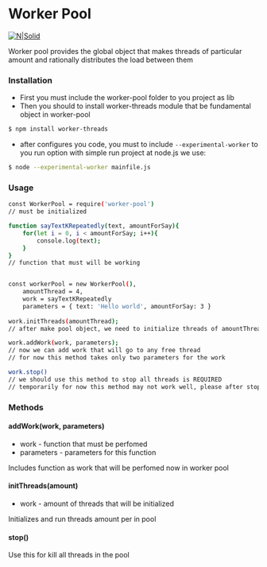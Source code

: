 # Worker Pool

[![N|Solid](http://i.piccy.info/i9/a978a2370040773428c44745f8857656/1531315538/44176/1257017/logo_007.png)](https://nodesource.com/products/nsolid)

Worker pool provides the global object that makes threads of particular amount and rationally distributes the load between them

### Installation

 - First you must include the worker-pool folder to you project as lib
 - Then you should to install worker-threads module that be fundamental object in worker-pool

```sh
$ npm install worker-threads
```
 - after configures you code, you must to include `--experimental-worker` to you run option
    with simple run project at node.js we use:
```sh
$ node --experimental-worker mainfile.js
```
### Usage

```sh
const WorkerPool = require('worker-pool')
// must be initialized

function sayTextКRepeatedly(text, amountForSay){
    for(let i = 0, i < amountForSay; i++){
        console.log(text);
    }
}
// function that must will be working


const workerPool = new WorkerPool(),
    amountThread = 4,
    work = sayTextКRepeatedly
    parameters = { text: 'Hello world', amountForSay: 3 }
    
work.initThreads(amountThread); 
// after make pool object, we need to initialize threads of amountThread in this pool 

work.addWork(work, parameters); 
// now we can add work that will go to any free thread
// for now this method takes only two parameters for the work

work.stop()
// we should use this method to stop all threads is REQUIRED
// temporarily for now this method may not work well, please after stopping you app check and kill bug manually

```

### Methods


#### addWork(work, parameters) 
 - work - function that must be perfomed
 - parameters - parameters for this function

Includes function as work that will be perfomed now in worker pool


#### initThreads(amount)
 - work - amount of threads that will be initialized

Initializes and run threads amount per in pool

#### stop()
Use this for kill all threads in the pool

